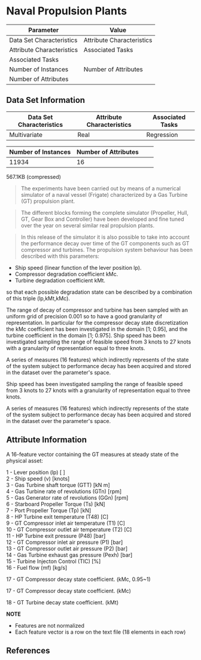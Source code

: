 # Naval Propulsion Plants

| Parameter | Value |
| --- | --- |
| Data Set Characteristics | Attribute Characteristics | Associated Tasks | |
| Attribute Characteristics | Associated Tasks | |
| Associated Tasks | | ------------------------ | ------------------------- | ---------------- | |
| Number of Instances | Number of Attributes |      |      | |
| Number of Attributes | |      | |

## Data Set Information
| Data Set Characteristics | Attribute Characteristics | Associated Tasks |
| ------------------------ | ------------------------- | ---------------- |
| Multivariate             | Real                      | Regression       |

| Number of Instances | Number of Attributes |      |      |
| ------------------- | -------------------- | ---- | ---- |
| 11934               | 16                   |      |      |

567.1KB (compressed)


> The experiments have been carried out by means of a numerical simulator of a naval vessel (Frigate) characterized by a Gas Turbine (GT) propulsion plant.

> The different blocks forming the complete simulator (Propeller, Hull, GT, Gear Box and Controller) have been developed and fine tuned over the year on several similar real propulsion plants.

> In this release of the simulator it is also possible to take into account the performance decay over time of the GT components such as GT compressor and turbines. The propulsion system behaviour has been described with this parameters:

- Ship speed (linear function of the lever position lp). 
- Compressor degradation coefficient kMc. 
- Turbine degradation coefficient kMt. 

so that each possible degradation state can be described by a combination of this triple (lp,kMt,kMc). 

The range of decay of compressor and turbine has been sampled with an uniform grid of precision 0.001 so to have a good granularity of representation. In particular for the compressor decay state discretization the kMc coefficient has been investigated in the domain [1; 0.95], and the turbine coefficient in the domain [1; 0.975]. Ship speed has been investigated sampling the range of feasible speed from 3 knots to 27 knots with a granularity of representation equal to three knots. 

A series of measures (16 features) which indirectly represents of the state of the system subject to performance decay has been acquired and stored in the dataset over the parameter's space. 

Ship speed has been investigated sampling the range of feasible speed from 3 knots to 27 knots with a granularity of representation equal to three knots.

A series of measures (16 features) which indirectly represents of the state of the system subject to performance decay has been acquired and stored in the dataset over the parameter's space.

## Attribute Information
A 16-feature vector containing the GT measures at steady state of the physical asset:   

1 - Lever position (lp) [ ]  
2 - Ship speed (v) [knots]   
3 - Gas Turbine shaft torque (GTT) [kN m]  
4 - Gas Turbine rate of revolutions (GTn) [rpm]  
5 - Gas Generator rate of revolutions (GGn) [rpm]  
6 - Starboard Propeller Torque (Ts) [kN]  
7 - Port Propeller Torque (Tp) [kN]  
8 - HP Turbine exit temperature (T48) [C]  
9 - GT Compressor inlet air temperature (T1) [C]  
10 - GT Compressor outlet air temperature (T2) [C]  
11 - HP Turbine exit pressure (P48) [bar]  
12 - GT Compressor inlet air pressure (P1) [bar]  
13 - GT Compressor outlet air pressure (P2) [bar]  
14 - Gas Turbine exhaust gas pressure (Pexh) [bar]  
15 - Turbine Injecton Control (TIC) [%]  
16 - Fuel flow (mf) [kg/s]  

17 - GT Compressor decay state coefficient. (kMc, 0.95~1) 

17 - GT Compressor decay state coefficient. (kMc) 

18 - GT Turbine decay state coefficient. (kMt)

**NOTE**

- Features are not normalized
- Each feature vector is a row on the text file (18 elements in each row)

## References

